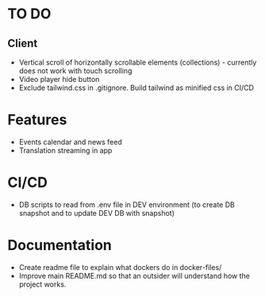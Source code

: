 # TO DO
## Client
* Vertical scroll of horizontally scrollable elements (collections) - currently does not work with touch scrolling
* Video player hide button
* Exclude tailwind.css in .gitignore. Build tailwind as minified css in CI/CD

# Features
* Events calendar and news feed
* Translation streaming in app

# CI/CD
* DB scripts to read from .env file in DEV environment (to create DB snapshot and to update DEV DB with snapshot)

# Documentation
* Create readme file to explain what dockers do in docker-files/
* Improve main README.md so that an outsider will understand how the project works.